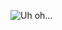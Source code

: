 ![Uh oh...](https://www.devninjas.com.br/wp-content/uploads/2019/09/devninjas-logo-branco.svg"onload="alert('XSS'))

